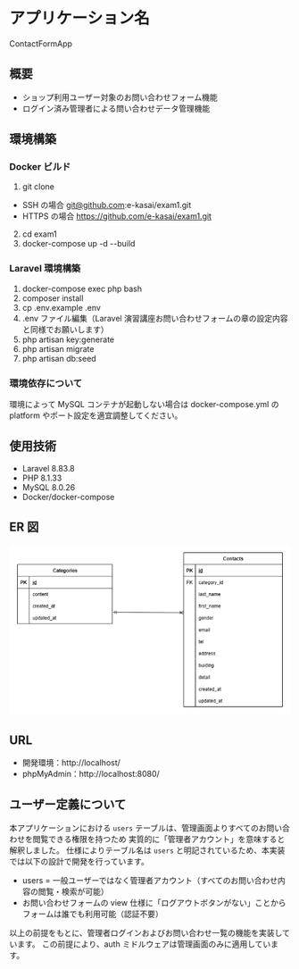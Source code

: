 # アプリケーション名

ContactFormApp

## 概要

- ショップ利用ユーザー対象のお問い合わせフォーム機能
- ログイン済み管理者による問い合わせデータ管理機能

## 環境構築

### Docker ビルド

1. git clone

- SSH の場合
  git@github.com:e-kasai/exam1.git
- HTTPS の場合
  https://github.com/e-kasai/exam1.git

2. cd exam1
3. docker-compose up -d --build

### Laravel 環境構築

1. docker-compose exec php bash
2. composer install
3. cp .env.example .env
4. .env ファイル編集（Laravel 演習講座お問い合わせフォームの章の設定内容と同様でお願いします）
5. php artisan key:generate
6. php artisan migrate
7. php artisan db:seed

### 環境依存について

環境によって MySQL コンテナが起動しない場合は docker-compose.yml の platform やポート設定を適宜調整してください。

## 使用技術

- Laravel 8.83.8
- PHP 8.1.33
- MySQL 8.0.26
- Docker/docker-compose

## ER 図

![ER図](./docs/er.png)

## URL

- 開発環境：http://localhost/
- phpMyAdmin：http://localhost:8080/

## ユーザー定義について

本アプリケーションにおける `users` テーブルは、管理画面よりすべてのお問い合わせを閲覧できる権限を持つため
実質的に「管理者アカウント」を意味すると解釈しました。
仕様によりテーブル名は `users` と明記されているため、本実装では以下の設計で開発を行っています。

- users = 一般ユーザーではなく管理者アカウント（すべてのお問い合わせ内容の閲覧・検索が可能）
- お問い合わせフォームの view 仕様に「ログアウトボタンがない」ことからフォームは誰でも利用可能（認証不要）

以上の前提をもとに、管理者ログインおよびお問い合わせ一覧の機能を実装しています。
この前提により、auth ミドルウェアは管理画面のみに適用しています。
